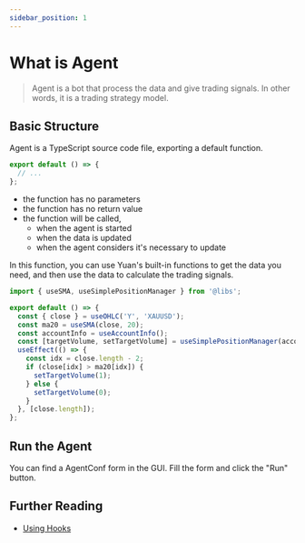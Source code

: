 ```yaml
---
sidebar_position: 1
---
```


# What is Agent

> Agent is a bot that process the data and give trading signals. In other words, it is a trading strategy model.

## Basic Structure

Agent is a TypeScript source code file, exporting a default function.

```ts
export default () => {
  // ...
};
```

- the function has no parameters
- the function has no return value
- the function will be called,
  - when the agent is started
  - when the data is updated
  - when the agent considers it's necessary to update

In this function, you can use Yuan's built-in functions to get the data you need, and then use the data to calculate the trading signals.

```ts
import { useSMA, useSimplePositionManager } from '@libs';

export default () => {
  const { close } = useOHLC('Y', 'XAUUSD');
  const ma20 = useSMA(close, 20);
  const accountInfo = useAccountInfo();
  const [targetVolume, setTargetVolume] = useSimplePositionManager(accountInfo.account_id, 'XAUUSD');
  useEffect(() => {
    const idx = close.length - 2;
    if (close[idx] > ma20[idx]) {
      setTargetVolume(1);
    } else {
      setTargetVolume(0);
    }
  }, [close.length]);
};
```

## Run the Agent

You can find a AgentConf form in the GUI. Fill the form and click the "Run" button.

## Further Reading

- [Using Hooks](./using-hooks)
